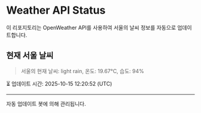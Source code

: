 
# Weather API Status

이 리포지토리는 OpenWeather API를 사용하여 서울의 날씨 정보를 자동으로 업데이트합니다.

## 현재 서울 날씨
> 서울의 현재 날씨: light rain, 온도: 19.67°C, 습도: 94%

⏳ 업데이트 시간: 2025-10-15 12:20:52 (UTC)

---
자동 업데이트 봇에 의해 관리됩니다.
